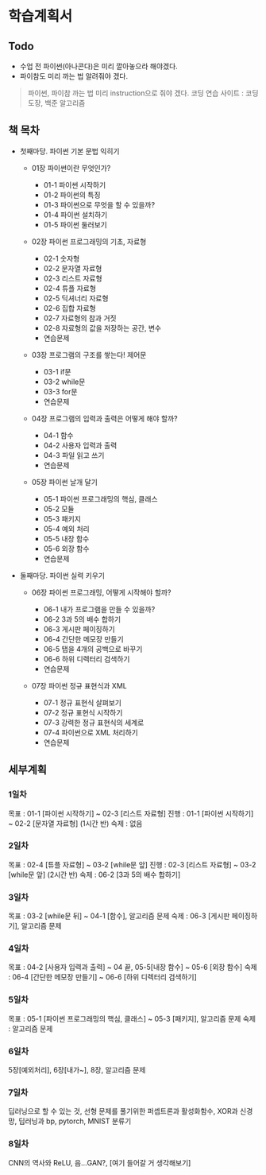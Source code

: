 # 학습계획서

## Todo
- 수업 전 파이썬(아나콘다)은 미리 깔아놓으라 해야겠다.
- 파이참도 미리 까는 법 알려줘야 겠다.
> 파이썬, 파이참 까는 법 미리 instruction으로 줘야 겠다.
> 코딩 연습 사이트 : 코딩도장, 백준 알고리즘

## 책 목차
- 첫째마당. 파이썬 기본 문법 익히기

	- 01장 파이썬이란 무엇인가?
		- 01-1 파이썬 시작하기
		- 01-2 파이썬의 특징
		- 01-3 파이썬으로 무엇을 할 수 있을까?
		- 01-4 파이썬 설치하기
		- 01-5 파이썬 둘러보기

	- 02장 파이썬 프로그래밍의 기초, 자료형
		- 02-1 숫자형
		- 02-2 문자열 자료형
		- 02-3 리스트 자료형
		- 02-4 튜플 자료형
		- 02-5 딕셔너리 자료형
		- 02-6 집합 자료형
		- 02-7 자료형의 참과 거짓
		- 02-8 자료형의 값을 저장하는 공간, 변수
		- 연습문제

	- 03장 프로그램의 구조를 쌓는다! 제어문
		- 03-1 if문
		- 03-2 while문
		- 03-3 for문
		- 연습문제

	- 04장 프로그램의 입력과 출력은 어떻게 해야 할까?
		- 04-1 함수
		- 04-2 사용자 입력과 출력
		- 04-3 파일 읽고 쓰기
		- 연습문제

    - 05장 파이썬 날개 달기
        - 05-1 파이썬 프로그래밍의 핵심, 클래스
        - 05-2 모듈
        - 05-3 패키지
        - 05-4 예외 처리
        - 05-5 내장 함수
        - 05-6 외장 함수
        - 연습문제

- 둘째마당. 파이썬 실력 키우기

    - 06장 파이썬 프로그래밍, 어떻게 시작해야 할까?
        - 06-1 내가 프로그램을 만들 수 있을까?
        - 06-2 3과 5의 배수 합하기
        - 06-3 게시판 페이징하기
        - 06-4 간단한 메모장 만들기
        - 06-5 탭을 4개의 공백으로 바꾸기
        - 06-6 하위 디렉터리 검색하기
        - 연습문제

    - 07장 파이썬 정규 표현식과 XML
        - 07-1 정규 표현식 살펴보기
        - 07-2 정규 표현식 시작하기
        - 07-3 강력한 정규 표현식의 세계로
        - 07-4 파이썬으로 XML 처리하기
        - 연습문제

## 세부계획

### 1일차
목표 : 01-1 [파이썬 시작하기] ~ 02-3 [리스트 자료형]
진행 : 01-1 [파이썬 시작하기] ~ 02-2 [문자열 자료형] (1시간 반)
숙제 : 없음

### 2일차
목표 : 02-4 [튜플 자료형] ~ 03-2 [while문 앞]
진행 : 02-3 [리스트 자료형] ~ 03-2 [while문 앞] (2시간 반)
숙제 : 06-2 [3과 5의 배수 합하기]

### 3일차
목표 : 03-2 [while문 뒤] ~ 04-1 [함수], 알고리즘 문제
숙제 : 06-3 [게시판 페이징하기], 알고리즘 문제

### 4일차
목표 : 04-2 [사용자 입력과 출력] ~ 04 끝, 05-5[내장 함수] ~ 05-6 [외장 함수]
숙제 : 06-4 [간단한 메모장 만들기] ~ 06-6 [하위 디렉터리 검색하기]

### 5일차
목표 : 05-1 [파이썬 프로그래밍의 핵심, 클래스] ~ 05-3 [패키지], 알고리즘 문제
숙제 : 알고리즘 문제

### 6일차
5장[예외처리], 6장[내가~], 8장, 알고리즘 문제

### 7일차
딥러닝으로 할 수 있는 것, 선형 문제를 풀기위한 퍼셉트론과 활성화함수, XOR과 신경망, 딥러닝과 bp, pytorch, MNIST 분류기

### 8일차
CNN의 역사와 ReLU, 음...GAN?, [여기 들어갈 거 생각해보기]
